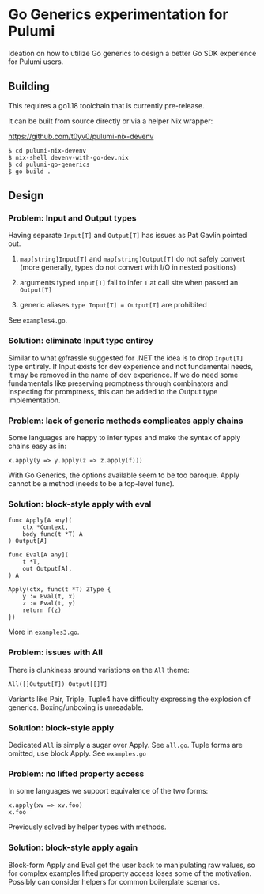 # Go Generics experimentation for Pulumi

Ideation on how to utilize Go generics to design a better Go SDK
experience for Pulumi users.

## Building

This requires a go1.18 toolchain that is currently pre-release.

It can be built from source directly or via a helper Nix wrapper:

https://github.com/t0yv0/pulumi-nix-devenv

    $ cd pulumi-nix-devenv
    $ nix-shell devenv-with-go-dev.nix
    $ cd pulumi-go-generics
    $ go build .

## Design

### Problem: Input and Output types

Having separate `Input[T]` and `Output[T]` has issues as Pat Gavlin
pointed out.

1. `map[string]Input[T]` and `map[string]Output[T]` do not safely
   convert (more generally, types do not convert with I/O in nested
   positions)

2. arguments typed `Input[T]` fail to infer `T` at call site when
   passed an `Output[T]`

3. generic aliases `type Input[T] = Output[T]` are prohibited

See `examples4.go`.

### Solution: eliminate Input type entirey

Similar to what @frassle suggested for .NET the idea is to drop
`Input[T]` type entirely. If Input exists for dev experience and not
fundamental needs, it may be removed in the name of dev experience. If
we do need some fundamentals like preserving promptness through
combinators and inspecting for promptness, this can be added to the
Output type implementation.

### Problem: lack of generic methods complicates apply chains

Some languages are happy to infer types and make the syntax of apply
chains easy as in:

    x.apply(y => y.apply(z => z.apply(f)))

With Go Generics, the options available seem to be too baroque. Apply
cannot be a method (needs to be a top-level func).

### Solution: block-style apply with eval

    func Apply[A any](
        ctx *Context,
        body func(t *T) A
    ) Output[A]

    func Eval[A any](
        t *T,
        out Output[A],
    ) A

    Apply(ctx, func(t *T) ZType {
        y := Eval(t, x)
        z := Eval(t, y)
        return f(z)
    })

More in `examples3.go`.

### Problem: issues with All

There is clunkiness around variations on the `All` theme:

    All([]Output[T]) Output[[]T]

Variants like Pair, Triple, Tuple4 have difficulty expressing the
explosion of generics. Boxing/unboxing is unreadable.

### Solution: block-style apply

Dedicated `All` is simply a sugar over Apply. See `all.go`. Tuple
forms are omitted, use block Apply. See `examples.go`

### Problem: no lifted property access

In some languages we support equivalence of the two forms:

    x.apply(xv => xv.foo)
    x.foo

Previously solved by helper types with methods.

### Solution: block-style apply again

Block-form Apply and Eval get the user back to manipulating raw
values, so for complex examples lifted property access loses some of
the motivation. Possibly can consider helpers for common boilerplate
scenarios.
